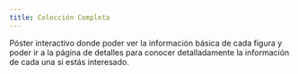 ```yaml
---
title: Colección Completa
---
```


Póster interactivo donde poder ver la información básica de cada figura y poder ir a la página de detalles para conocer detalladamente la información de cada una si estás interesado.